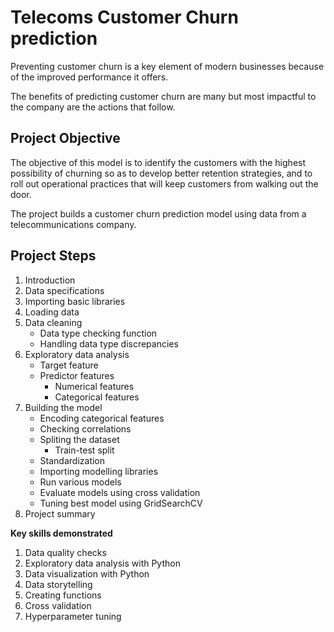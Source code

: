 # Telecoms Customer Churn prediction

Preventing customer churn is a key element of modern businesses because of the improved performance it offers.

The benefits of predicting customer churn are many but most impactful to the company are the actions that follow.

## Project Objective

The objective of this model is to identify the customers with the highest possibility of churning so as to develop better retention strategies, and to roll out operational practices that will keep customers from walking out the door.

The project builds a customer churn prediction model using data from a telecommunications company.

## Project Steps

1. Introduction
2. Data specifications
3. Importing basic libraries
4. Loading data
5. Data cleaning
   - Data type checking function
   - Handling data type discrepancies
6. Exploratory data analysis
   - Target feature
   - Predictor features
     - Numerical features
     - Categorical features
7. Building the model
   - Encoding categorical features
   - Checking correlations
   - Spliting the dataset
     - Train-test split
   - Standardization
   - Importing modelling libraries
   - Run various models
   - Evaluate models using cross validation
   - Tuning best model using GridSearchCV
8. Project summary 

**Key skills demonstrated**

1. Data quality checks
2. Exploratory data analysis with Python
3. Data visualization with Python
4. Data storytelling 
5. Creating functions
6. Cross validation 
7. Hyperparameter tuning
